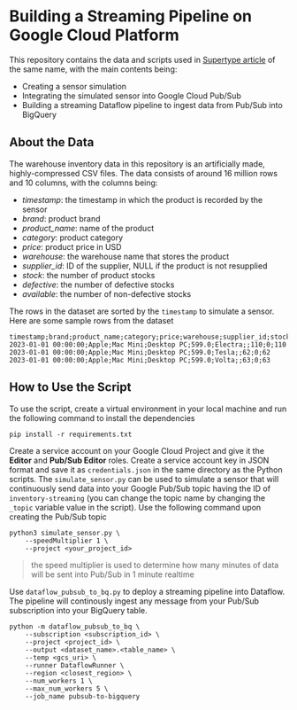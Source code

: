# Building a Streaming Pipeline on Google Cloud Platform

This repository contains the data and scripts used in [Supertype article](https://supertype.ai/notes/streaming-pipeline-for-warehouse-inventory-management-system) of the same name, with the main contents being:

- Creating a sensor simulation
- Integrating the simulated sensor into Google Cloud Pub/Sub
- Building a streaming Dataflow pipeline to ingest data from Pub/Sub into BigQuery

## About the Data

The warehouse inventory data in this repository is an artificially made, highly-compressed CSV files. The data consists of around 16 million rows and 10 columns, with the columns being:

- *timestamp*: the timestamp in which the product is recorded by the sensor
- *brand*: product brand
- *product_name*: name of the product
- *category*: product category
- *price*: product price in USD
- *warehouse*: the warehouse name that stores the product
- *supplier_id*: ID of the supplier, NULL if the product is not resupplied
- *stock*: the number of product stocks
- *defective*: the number of defective stocks
- *available*: the number of non-defective stocks

The rows in the dataset are sorted by the `timestamp` to simulate a sensor. Here are some sample rows from the dataset

```
timestamp;brand;product_name;category;price;warehouse;supplier_id;stock;defective;available
2023-01-01 00:00:00;Apple;Mac Mini;Desktop PC;599.0;Electra;;110;0;110
2023-01-01 00:00:00;Apple;Mac Mini;Desktop PC;599.0;Tesla;;62;0;62
2023-01-01 00:00:00;Apple;Mac Mini;Desktop PC;599.0;Volta;;63;0;63
```

## How to Use the Script

To use the script, create a virtual environment in your local machine and run the following command to install the dependencies

```{bash}
pip install -r requirements.txt
```

Create a service account on your Google Cloud Project and give it the **Editor** and **Pub/Sub Editor** roles. Create a service account key in JSON format and save it as `credentials.json` in the same directory as the Python scripts. The `simulate_sensor.py` can be used to simulate a sensor that will continuously send data into your Google Pub/Sub topic having the ID of `inventory-streaming` (you can change the topic name by changing the `_topic` variable value in the script). Use the following command upon creating the Pub/Sub topic

```{bash}
python3 simulate_sensor.py \
    --speedMultiplier 1 \
    --project <your_project_id>
```

> the speed multiplier is used to determine how many minutes of data will be sent into Pub/Sub in 1 minute realtime

Use `dataflow_pubsub_to_bq.py` to deploy a streaming pipeline into Dataflow. The pipeline will continously ingest any message from your Pub/Sub subscription into your BigQuery table.

```{bash}
python -m dataflow_pubsub_to_bq \
    --subscription <subscription_id> \
    --project <project_id> \
    --output <dataset_name>.<table_name> \
    --temp <gcs_uri> \
    --runner DataflowRunner \
    --region <closest_region> \
    --num_workers 1 \
    --max_num_workers 5 \
    --job_name pubsub-to-bigquery
```